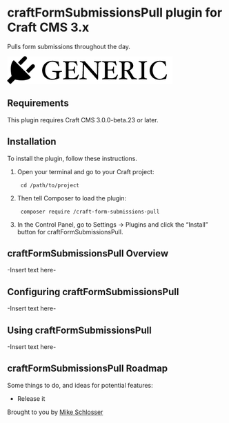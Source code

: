 # craftFormSubmissionsPull plugin for Craft CMS 3.x

Pulls form submissions throughout the day.

![Screenshot](resources/img/plugin-logo.png)

## Requirements

This plugin requires Craft CMS 3.0.0-beta.23 or later.

## Installation

To install the plugin, follow these instructions.

1. Open your terminal and go to your Craft project:

        cd /path/to/project

2. Then tell Composer to load the plugin:

        composer require /craft-form-submissions-pull

3. In the Control Panel, go to Settings → Plugins and click the “Install” button for craftFormSubmissionsPull.

## craftFormSubmissionsPull Overview

-Insert text here-

## Configuring craftFormSubmissionsPull

-Insert text here-

## Using craftFormSubmissionsPull

-Insert text here-

## craftFormSubmissionsPull Roadmap

Some things to do, and ideas for potential features:

* Release it

Brought to you by [Mike Schlosser](http://google.com)
